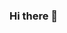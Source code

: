 ### Hi there 👋

<!--
**keep-real2002/keep-real2002** is a ✨ _special_ ✨ repository because its `README.md` (this file) appears on your GitHub profile.

